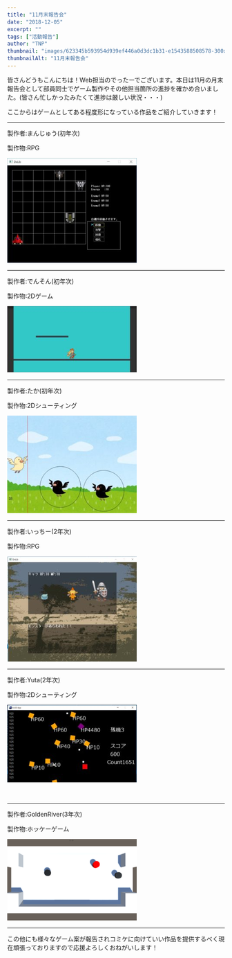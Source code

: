 ```yaml
---
title: "11月末報告会"
date: "2018-12-05"
excerpt: ""
tags: ["活動報告"]
author: "TNP"
thumbnail: "images/623345b593954d939ef446a0d3dc1b31-e1543588508578-300x243.jpg"
thumbnailAlt: "11月末報告会"
---
```


皆さんどうもこんにちは！Web担当のでったーでございます。本日は11月の月末報告会として部員同士でゲーム製作やその他担当箇所の進捗を確かめ合いました。(皆さん忙しかったみたくて進捗は厳しい状況・・・)

ここからはゲームとしてある程度形になっている作品をご紹介していきます！

* * *

製作者:まんじゅう(初年次)

製作物:RPG

![](images/bty-7cGg-300x242.jpg)

* * *

製作者:でんそん(初年次)

製作物:2Dゲーム

![](images/OS5rH0Mj-300x153.jpg)

* * *

製作者:たか(初年次)

製作物:2Dシューティング

![](images/LFpmleNW-e1543999767733-300x225.jpg)

* * *

製作者:いっちー(2年次)

製作物:RPG

![](images/623345b593954d939ef446a0d3dc1b31-e1543588508578-300x243.jpg)

* * *

製作者:Yuta(2年次)

製作物:2Dシューティング

![](images/VNaB1J0J-e1543588838891-300x179.jpg)

 

* * *

製作者:GoldenRiver(3年次)

製作物:ホッケーゲーム

![](images/d15726b100a825bb1dd4e3f784bdf2bc-300x188.png)

* * *

この他にも様々なゲーム案が報告されコミケに向けていい作品を提供するべく現在頑張っておりますので応援よろしくおねがいします！
